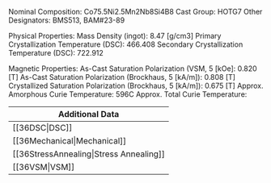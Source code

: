 Nominal Composition: Co75.5Ni­­­2.5Mn2Nb8Si4B8
Cast Group: HOTG7
Other Designators: BMS513, BAM#23-89
 
Physical Properties:
Mass Density (ingot): 8.47 [g/cm3]
 Primary Crystallization Temperature (DSC): 466.408
Secondary Crystallization Temperature (DSC): 722.912

Magnetic Properties:
As-Cast Saturation Polarization (VSM, 5 [kOe]: 0.820 [T]
As-Cast Saturation Polarization (Brockhaus, 5 [kA/m]): 0.808 [T]
Crystallized Saturation Polarization (Brockhaus, 5 [kA/m]): 0.675 [T]
Approx. Amorphous Curie Temperature: 596C
Approx. Total Curie Temperature: 
 
| Additional Data                                    |
| -------------------------------------------------- |
| [[36DSC\|DSC]]                            |
| [[36Mechanical\|Mechanical]]              |
| [[36StressAnnealing\|Stress Annealing]]   |
| [[36VSM\|VSM]]                            |
